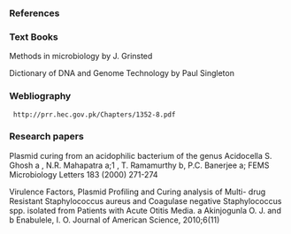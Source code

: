 ### References

### Text Books
 

  Methods in microbiology by J. Grinsted
  
  Dictionary of DNA and Genome Technology by Paul Singleton

### Webliography
 

     http://prr.hec.gov.pk/Chapters/1352-8.pdf
 

### Research papers
 

Plasmid curing from an acidophilic bacterium of the genus Acidocella S. Ghosh a , N.R. Mahapatra a;1 , T. Ramamurthy b, P.C. Banerjee a; FEMS Microbiology Letters 183 (2000) 271-274
 

Virulence Factors, Plasmid Profiling and Curing analysis of Multi- drug Resistant Staphylococcus aureus and Coagulase negative  Staphylococcus spp. isolated from Patients with Acute Otitis Media. a  Akinjogunla O. J. and b Enabulele, I. O.  Journal of American Science, 2010;6(11)   
